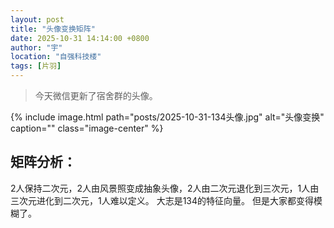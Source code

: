 ```yaml
---
layout: post
title: "头像变换矩阵"
date: 2025-10-31 14:14:00 +0800
author: "宇"
location: "自强科技楼"
tags: [片羽]
---
```


> 今天微信更新了宿舍群的头像。

{% include image.html 
   path="posts/2025-10-31-134头像.jpg" 
   alt="头像变换" 
   caption="" 
   class="image-center" %}

## 矩阵分析：
2人保持二次元，2人由风景照变成抽象头像，2人由二次元退化到三次元，1人由三次元进化到二次元，1人难以定义。
大志是134的特征向量。
但是大家都变得模糊了。